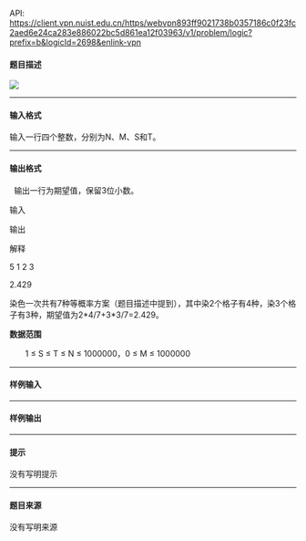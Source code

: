 API: https://client.vpn.nuist.edu.cn/https/webvpn893ff9021738b0357186c0f23fc2aed6e24ca283e886022bc5d861ea12f03963/v1/problem/logic?prefix=b&logicId=2698&enlink-vpn

#### 题目描述

![](../file/2698_0.jpg)

---

#### 输入格式

输入一行四个整数，分别为N、M、S和T。

---

#### 输出格式

  输出一行为期望值，保留3位小数。

输入

输出

解释

5 1 2 3

2.429

染色一次共有7种等概率方案（题目描述中提到），其中染2个格子有4种，染3个格子有3种，期望值为2\*4/7+3\*3/7=2.429。

**数据范围**

       1 ≤ S ≤ T ≤ N ≤ 1000000，0 ≤ M ≤ 1000000

---

#### 样例输入

---

#### 样例输出

---

#### 提示

没有写明提示

---

#### 题目来源

没有写明来源